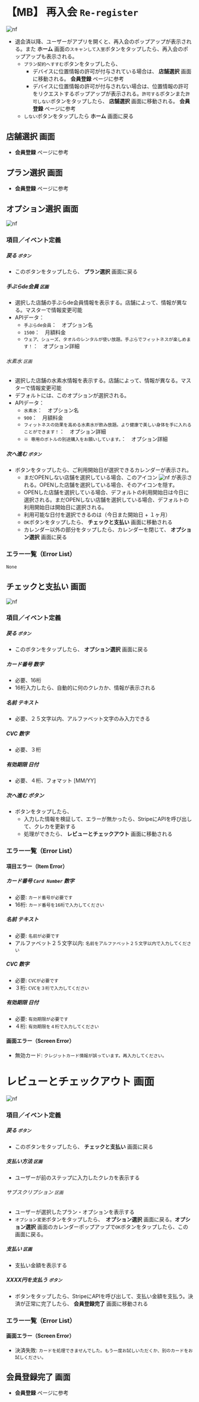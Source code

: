 # 【MB】 **再入会**  `Re-register`  

![nf](image/jp/mb/101member/re-register.png)

- 退会済以降、ユーザーがアプリを開くと、再入会のポップアップが表示される。また **ホーム** 画面の`スキャンして入室`ボタンをタップしたら、再入会のポップアップも表示される。
    - `プラン契約へすすむ`ボタンをタップしたら、
        - デバイスに位置情報の許可が付与されている場合は、 **店舗選択** 画面に移動される。 **会員登録** ページに参考
        - デバイスに位置情報の許可が付与されない場合は、位置情報の許可をリクエストするポップアップが表示される。`許可する`ボタンまた`許可しない`ボタンをタップしたら、 **店舗選択** 画面に移動される。 **会員登録** ページに参考
    - `しない`ボタンをタップしたら **ホーム** 画面に戻る

## **店舗選択** 画面

- **会員登録** ページに参考

## **プラン選択** 画面

- **会員登録** ページに参考

## **オプション選択** 画面

![nf](image/jp/mb/101member/select-option.png)

### 項目／イベント定義

##### 戻る `ボタン`

- このボタンをタップしたら、 **プラン選択** 画面に戻る

##### 手ぶらde会員 `区画`

- 選択した店舗の手ぶらde会員情報を表示する。店舗によって、情報が異なる。マスターで情報変更可能
- APIデータ：
    - `手ぶらde会員`：　オプション名
    - `1500`：　月額料金
    - `ウェア、シューズ、タオルのレンタルが使い放題。手ぶらでフィットネスが楽しめます！`：　オプション詳細

###### 水素水 `区画`

- 選択した店舗の水素水情報を表示する。店舗によって、情報が異なる。マスターで情報変更可能
- デフォルトには、このオプションが選択される。
- APIデータ：
    - `水素水`：　オプション名
    - `900`：　月額料金
    - `フィットネスの効果を高める水素水が飲み放題。より健康で美しい身体を手に入れることができます！`：　オプション詳細
    - `※ 専用のボトルの別途購入をお願いしています。`：　オプション詳細

##### 次へ進む `ボタン`

- ボタンをタップしたら、ご利用開始日が選択できるカレンダーが表示され。
    - まだOPENしない店舗を選択している場合、このアイコン ![nf](image/jp/mb/101member/open-icon.png) が表示される。OPENした店舗を選択している場合、そのアイコンを隠す。
    - OPENした店舗を選択している場合、デフォルトの利用開始日は今日に選択される。まだOPENしない店舗を選択している場合、デフォルトの利用開始日は開始日に選択される。
    - 利用可能な日付を選択できるのは（今日また開始日 + １ヶ月）
    - `OK`ボタンをタップしたら、 **チェックと支払い** 画面に移動される
    - カレンダー以外の部分をタップしたら、カレンダーを閉じて、 **オプション選択** 画面に戻る

### エラー一覧（Error List）

`None`

## **チェックと支払い** 画面

![nf](image/jp/mb/101member/enter-credit-card.png)

### 項目／イベント定義

##### 戻る `ボタン`

- このボタンをタップしたら、 **オプション選択** 画面に戻る

##### カード番号   **数字**

- 必要、16桁
- 16桁入力したら、自動的に何のクレカか、情報が表示される

##### 名前  **テキスト**

- 必要、２５文字以内、アルファベット文字のみ入力できる

##### CVC   **数字**

- 必要、３桁

##### 有効期限   **日付**

- 必要、４桁、フォマット [MM/YY]

##### 次へ進む   **ボタン**
- ボタンをタップしたら、
    - 入力した情報を検証して、エラーが無かったら、StripeにAPIを呼び出して、クレカを更新する
    - 処理ができたら、 **レビューとチェックアウト** 画面に移動される

### エラー一覧（Error List）

#### 項目エラー（Item Error）

##### カード番号  `Card Number`  **数字**

- 必要: `カード番号が必要です`
- 16桁: `カード番号を16桁で入力してください`

##### 名前  **テキスト**

- 必要: `名前が必要です`
- アルファベット２５文字以内: `名前をアルファベット２５文字以内で入力してください`

##### CVC   **数字**

- 必要: `CVCが必要です`
- ３桁: `CVCを３桁で入力してください`

##### 有効期限  **日付**

- 必要: `有効期限が必要です`
- ４桁: `有効期限を４桁で入力してください`

#### 画面エラー（Screen Error）

- 無効カード: `クレジットカード情報が誤っています。再入力してください。`

# **レビューとチェックアウト** 画面

![nf](image/jp/mb/101member/check-out.png)

### 項目／イベント定義

##### 戻る `ボタン`

- このボタンをタップしたら、 **チェックと支払い** 画面に戻る

##### 支払い方法 `区画`

- ユーザーが前のステップに入力したクレカを表示する

###### サブスクリプション `区画`

- ユーザーが選択したプラン・オプションを表示する
- `オプション変更`ボタンをタップしたら、　**オプション選択** 画面に戻る。**オプション選択** 画面のカレンダーポップアップで`OK`ボタンをタップしたら、この画面に戻る。

##### 支払い `区画`

- 支払い金額を表示する

##### XXXX円を支払う `ボタン`

- ボタンをタップしたら、StripeにAPIを呼び出して、支払い金額を支払う。決済が正常に完了したら、 **会員登録完了** 画面に移動される

### エラー一覧（Error List）

#### 画面エラー（Screen Error）

- 決済失敗:   `カードを処理できませんでした。もう一度お試しいただくか、別のカードをお試しください。`

## **会員登録完了** 画面

- **会員登録** ページに参考